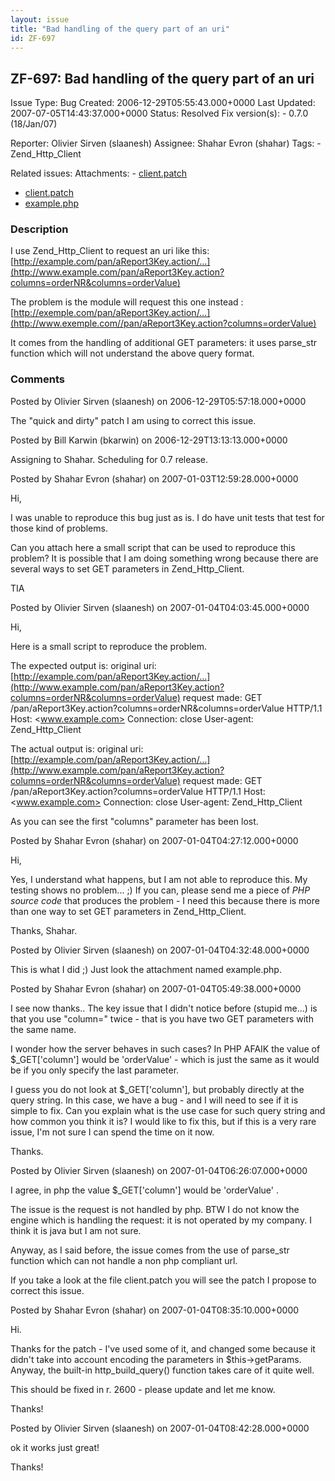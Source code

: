 ```yaml
---
layout: issue
title: "Bad handling of the query part of an uri"
id: ZF-697
---
```


ZF-697: Bad handling of the query part of an uri
------------------------------------------------

 Issue Type: Bug Created: 2006-12-29T05:55:43.000+0000 Last Updated: 2007-07-05T14:43:37.000+0000 Status: Resolved Fix version(s): - 0.7.0 (18/Jan/07)
 
 Reporter:  Olivier Sirven (slaanesh)  Assignee:  Shahar Evron (shahar)  Tags: - Zend\_Http\_Client
 
 Related issues: 
 Attachments: - [client.patch](/issues/secure/attachment/10202/client.patch)
- [client.patch](/issues/secure/attachment/10195/client.patch)
- [example.php](/issues/secure/attachment/10201/example.php)
 
### Description

I use Zend\_Http\_Client to request an uri like this: [http://example.com/pan/aReport3Key.action/…](http://www.example.com/pan/aReport3Key.action?columns=orderNR&columns=orderValue)

The problem is the module will request this one instead : [http://exemple.com/pan/aReport3Key.action/…](http://www.exemple.com//pan/aReport3Key.action?columns=orderValue)

It comes from the handling of additional GET parameters: it uses parse\_str function which will not understand the above query format.

 

 

### Comments

Posted by Olivier Sirven (slaanesh) on 2006-12-29T05:57:18.000+0000

The "quick and dirty" patch I am using to correct this issue.

 

 

Posted by Bill Karwin (bkarwin) on 2006-12-29T13:13:13.000+0000

Assigning to Shahar. Scheduling for 0.7 release.

 

 

Posted by Shahar Evron (shahar) on 2007-01-03T12:59:28.000+0000

Hi,

I was unable to reproduce this bug just as is. I do have unit tests that test for those kind of problems.

Can you attach here a small script that can be used to reproduce this problem? It is possible that I am doing something wrong because there are several ways to set GET parameters in Zend\_Http\_Client.

TIA

 

 

Posted by Olivier Sirven (slaanesh) on 2007-01-04T04:03:45.000+0000

Hi,

Here is a small script to reproduce the problem.

The expected output is: original uri: [http://example.com/pan/aReport3Key.action/…](http://www.example.com/pan/aReport3Key.action?columns=orderNR&columns=orderValue) request made: GET /pan/aReport3Key.action?columns=orderNR&columns=orderValue HTTP/1.1 Host: <www.example.com> Connection: close User-agent: Zend\_Http\_Client

The actual output is: original uri: [http://example.com/pan/aReport3Key.action/…](http://www.example.com/pan/aReport3Key.action?columns=orderNR&columns=orderValue) request made: GET /pan/aReport3Key.action?columns=orderValue HTTP/1.1 Host: <www.example.com> Connection: close User-agent: Zend\_Http\_Client

As you can see the first "columns" parameter has been lost.

 

 

Posted by Shahar Evron (shahar) on 2007-01-04T04:27:12.000+0000

Hi,

Yes, I understand what happens, but I am not able to reproduce this. My testing shows no problem... ;) If you can, please send me a piece of _PHP source code_ that produces the problem - I need this because there is more than one way to set GET parameters in Zend\_Http\_Client.

Thanks, Shahar.

 

 

Posted by Olivier Sirven (slaanesh) on 2007-01-04T04:32:48.000+0000

This is what I did ;) Just look the attachment named example.php.

 

 

Posted by Shahar Evron (shahar) on 2007-01-04T05:49:38.000+0000

I see now thanks.. The key issue that I didn't notice before (stupid me...) is that you use "column=" twice - that is you have two GET parameters with the same name.

I wonder how the server behaves in such cases? In PHP AFAIK the value of $\_GET['column'] would be 'orderValue' - which is just the same as it would be if you only specify the last parameter.

I guess you do not look at $\_GET['column'], but probably directly at the query string. In this case, we have a bug - and I will need to see if it is simple to fix. Can you explain what is the use case for such query string and how common you think it is? I would like to fix this, but if this is a very rare issue, I'm not sure I can spend the time on it now.

Thanks.

 

 

Posted by Olivier Sirven (slaanesh) on 2007-01-04T06:26:07.000+0000

I agree, in php the value $\_GET['column'] would be 'orderValue' .

The issue is the request is not handled by php. BTW I do not know the engine which is handling the request: it is not operated by my company. I think it is java but I am not sure.

Anyway, as I said before, the issue comes from the use of parse\_str function which can not handle a non php compliant url.

If you take a look at the file client.patch you will see the patch I propose to correct this issue.

 

 

Posted by Shahar Evron (shahar) on 2007-01-04T08:35:10.000+0000

Hi.

Thanks for the patch - I've used some of it, and changed some because it didn't take into account encoding the parameters in $this->getParams. Anyway, the built-in http\_build\_query() function takes care of it quite well.

This should be fixed in r. 2600 - please update and let me know.

Thanks!

 

 

Posted by Olivier Sirven (slaanesh) on 2007-01-04T08:42:28.000+0000

ok it works just great!

Thanks!

 

 